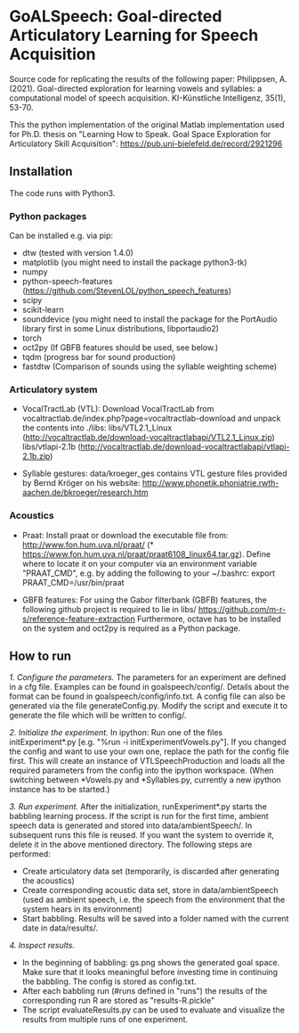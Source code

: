 # GoALSpeech: Goal-directed Articulatory Learning for Speech Acquisition #

Source code for replicating the results of the following paper:
Philippsen, A. (2021). Goal-directed exploration for learning vowels and syllables: a computational model of speech acquisition. KI-Künstliche Intelligenz, 35(1), 53-70.

This the python implementation of the original Matlab implementation used for Ph.D. thesis on
"Learning How to Speak. Goal Space Exploration for Articulatory Skill Acquisition":
https://pub.uni-bielefeld.de/record/2921296

## Installation ##

The code runs with Python3.

### Python packages ###

Can be installed e.g. via pip:

* dtw (tested with version 1.4.0)
* matplotlib (you might need to install the package python3-tk)
* numpy
* python-speech-features (https://github.com/StevenLOL/python_speech_features)
* scipy
* scikit-learn
* sounddevice (you might need to install the package for the PortAudio library first in some Linux distributions, libportaudio2)
* torch
* oct2py (If GBFB features should be used, see below.)
* tqdm (progress bar for sound production)
* fastdtw (Comparison of sounds using the syllable weighting scheme)

### Articulatory system ###

* VocalTractLab (VTL):
Download VocalTractLab from vocaltractlab.de/index.php?page=vocaltractlab-download and unpack the contents into ./libs:
libs/VTL2.1_Linux    (http://vocaltractlab.de/download-vocaltractlabapi/VTL2.1_Linux.zip)
libs/vtlapi-2.1b     (http://vocaltractlab.de/download-vocaltractlabapi/vtlapi-2.1b.zip)

* Syllable gestures:
data/kroeger_ges contains VTL gesture files provided by Bernd Kröger on his website: http://www.phonetik.phoniatrie.rwth-aachen.de/bkroeger/research.htm

### Acoustics ###

* Praat:
Install praat or download the executable file from: http://www.fon.hum.uva.nl/praat/ (* https://www.fon.hum.uva.nl/praat/praat6108_linux64.tar.gz). Define where to locate it on your computer via an environment variable "PRAAT_CMD", e.g. by adding the following to your ~/.bashrc:
  export PRAAT_CMD=/usr/bin/praat

* GBFB features:
For using the Gabor filterbank (GBFB) features, the following github project is required to lie in libs/
https://github.com/m-r-s/reference-feature-extraction
Furthermore, octave has to be installed on the system and oct2py is required as a Python package.

## How to run ##

*1. Configure the parameters.*
The parameters for an experiment are defined in a cfg file. Examples can be found in goalspeech/config/. Details about the format can be found in goalspeech/config/info.txt.
A config file can also be generated via the file generateConfig.py. Modify the script and execute it to generate the file which will be written to config/.

*2. Initialize the experiment.*
In ipython:
Run one of the files initExperiment*.py [e.g. "%run -i initExperimentVowels.py"]. If you changed the config and want to use your own one, replace the path for the config file first.
This will create an instance of VTLSpeechProduction and loads all the required parameters from the config into the ipython workspace.
(When switching between *Vowels.py and *Syllables.py, currently a new ipython instance has to be started.)

*3. Run experiment.*
After the initialization, runExperiment*.py starts the babbling learning process.
If the script is run for the first time, ambient speech data is generated and stored into data/ambientSpeech/. In subsequent runs this file is reused. If you want the system to override it, delete it in the above mentioned directory.
The following steps are performed:
  * Create articulatory data set (temporarily, is discarded after generating the acoustics)
  * Create corresponding acoustic data set, store in data/ambientSpeech (used as ambient speech, i.e. the speech from the environment that the system hears in its environment)
  * Start babbling. Results will be saved into a folder named with the current date in data/results/.

*4. Inspect results.*
* In the beginning of babbling: gs.png shows the generated goal space. Make sure that it looks meaningful before investing time in continuing the babbling. The config is stored as config.txt.
* After each babbling run (#runs defined in "runs") the results of the corresponding run R are stored as "results-R.pickle"
* The script evaluateResults.py can be used to evaluate and visualize the results from multiple runs of one experiment.
